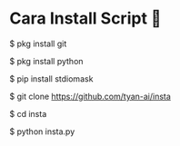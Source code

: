 # Cara Install Script 🗿
 
$ pkg install git

$ pkg install python

$ pip install stdiomask

$ git clone https://github.com/tyan-ai/insta

$ cd insta

$ python insta.py
